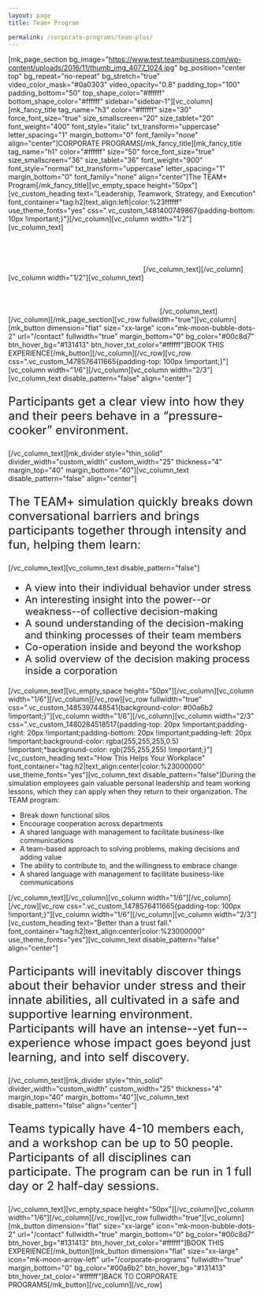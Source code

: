 ```yaml
---
layout: page
title: Team+ Program

permalink: /corporate-programs/team-plus/
---
```

[mk_page_section bg_image="https://www.test.teambusiness.com/wp-content/uploads/2016/11/thumb_img_4077_1024.jpg" bg_position="center top" bg_repeat="no-repeat" bg_stretch="true" video_color_mask="#0a0303" video_opacity="0.8" padding_top="100" padding_bottom="50" top_shape_color="#ffffff" bottom_shape_color="#ffffff" sidebar="sidebar-1"][vc_column][mk_fancy_title tag_name="h3" color="#ffffff" size="30" force_font_size="true" size_smallscreen="20" size_tablet="20" font_weight="400" font_style="italic" txt_transform="uppercase" letter_spacing="1" margin_bottom="0" font_family="none" align="center"]CORPORATE PROGRAMS[/mk_fancy_title][mk_fancy_title tag_name="h1" color="#ffffff" size="50" force_font_size="true" size_smallscreen="36" size_tablet="36" font_weight="900" font_style="normal" txt_transform="uppercase" letter_spacing="1" margin_bottom="0" font_family="none" align="center"]The TEAM+ Program[/mk_fancy_title][vc_empty_space height="50px"][vc_custom_heading text="Leadership, Teamwork, Strategy, and Execution" font_container="tag:h2|text_align:left|color:%23ffffff" use_theme_fonts="yes" css=".vc_custom_1481400749867{padding-bottom: 10px !important;}"][/vc_column][vc_column width="1/2"][vc_column_text]<span style="color: #ffffff;">The TEAM+ workshop teaches teamwork skills and creates bonds in a group that often last beyond the workshop. In this simulation, business competition among the teams is structured to be particularly intense and dynamic. As the workshop progresses, new business challenges put competitors under extreme time pressure, allowing teams to observe behaviors under stress.</span>[/vc_column_text][/vc_column][vc_column width="1/2"][vc_column_text]<span style="color: #ffffff;">Participants learn not only about the importance of teamwork and communication, but also their own strengths and limitations in intense situations. The emotional power of these interactions has a powerful and lasting effect and is for many, a road to increased self awareness and self confidence.</span>[/vc_column_text][/vc_column][/mk_page_section][vc_row fullwidth="true"][vc_column][mk_button dimension="flat" size="xx-large" icon="mk-moon-bubble-dots-2" url="/contact" fullwidth="true" margin_bottom="0" bg_color="#00c8d7" btn_hover_bg="#131413" btn_hover_txt_color="#ffffff"]BOOK THIS EXPERIENCE[/mk_button][/vc_column][/vc_row][vc_row css=".vc_custom_1478576411665{padding-top: 100px !important;}"][vc_column width="1/6"][/vc_column][vc_column width="2/3"][vc_column_text disable_pattern="false" align="center"]
<p style="font-size: 24px;">Participants get a clear view into how they and their peers behave in a “pressure-cooker” environment.</p>
[/vc_column_text][mk_divider style="thin_solid" divider_width="custom_width" custom_width="25" thickness="4" margin_top="40" margin_bottom="40"][vc_column_text disable_pattern="false" align="center"]
<p style="font-size: 24px;">The TEAM+ simulation quickly breaks down conversational barriers and brings participants together through intensity and fun, helping them learn:</p>
[/vc_column_text][vc_column_text disable_pattern="false"]
<ul style="font-size: 20px;">
 	<li style="font-weight: 400;"><span style="font-weight: 400;">A view into their individual behavior under stress</span></li>
 	<li style="font-weight: 400;"><span style="font-weight: 400;">An interesting insight into the power--or weakness--of collective decision-making</span></li>
 	<li style="font-weight: 400;"><span style="font-weight: 400;">A sound understanding of the decision-making and thinking processes of their team members</span></li>
 	<li style="font-weight: 400;"><span style="font-weight: 400;">Co-operation inside and beyond the workshop</span></li>
 	<li style="font-weight: 400;"><span style="font-weight: 400;">A solid overview of the decision making process inside a corporation</span></li>
</ul>
[/vc_column_text][vc_empty_space height="50px"][/vc_column][vc_column width="1/6"][/vc_column][/vc_row][vc_row fullwidth="true" css=".vc_custom_1485397448541{background-color: #00a6b2 !important;}"][vc_column width="1/6"][/vc_column][vc_column width="2/3" css=".vc_custom_1480284518517{padding-top: 20px !important;padding-right: 20px !important;padding-bottom: 20px !important;padding-left: 20px !important;background-color: rgba(255,255,255,0.5) !important;*background-color: rgb(255,255,255) !important;}"][vc_custom_heading text="How This Helps Your Workplace" font_container="tag:h2|text_align:center|color:%23000000" use_theme_fonts="yes"][vc_column_text disable_pattern="false"]During the simulation employees gain valuable personal leadership and team working lessons, which they can apply when they return to their organization. The TEAM program:
<ul>
 	<li style="font-weight: 400;"><span style="font-weight: 400;">Break down functional silos</span></li>
 	<li style="font-weight: 400;"><span style="font-weight: 400;">Encourage cooperation across departments</span></li>
 	<li style="font-weight: 400;"><span style="font-weight: 400;">A shared language with management to facilitate business-like communications</span></li>
 	<li style="font-weight: 400;"><span style="font-weight: 400;">A team-based approach to solving problems, making decisions and adding value</span></li>
 	<li style="font-weight: 400;"><span style="font-weight: 400;">The ability to contribute to, and the willingness to embrace change</span></li>
 	<li style="font-weight: 400;"><span style="font-weight: 400;">A shared language with management to facilitate business-like communications</span></li>
</ul>
[/vc_column_text][/vc_column][vc_column width="1/6"][/vc_column][/vc_row][vc_row css=".vc_custom_1478576411665{padding-top: 100px !important;}"][vc_column width="1/6"][/vc_column][vc_column width="2/3"][vc_custom_heading text="Better than a trust fall." font_container="tag:h2|text_align:center|color:%23000000" use_theme_fonts="yes"][vc_column_text disable_pattern="false" align="center"]
<p style="font-size: 24px;"><span style="font-weight: 400;">Participants will inevitably discover things about their behavior under stress and their innate abilities, all cultivated in a safe and supportive learning environment. Participants will have an intense--yet fun--experience whose impact goes beyond just learning, and into self discovery.</span></p>
[/vc_column_text][mk_divider style="thin_solid" divider_width="custom_width" custom_width="25" thickness="4" margin_top="40" margin_bottom="40"][vc_column_text disable_pattern="false" align="center"]
<p style="font-size: 24px;">Teams typically have 4-10 members each, and a workshop can be up to 50 people. Participants of all disciplines can participate. The program can be run in 1 full day or 2 half-day sessions.</p>
[/vc_column_text][vc_empty_space height="50px"][/vc_column][vc_column width="1/6"][/vc_column][/vc_row][vc_row fullwidth="true"][vc_column][mk_button dimension="flat" size="xx-large" icon="mk-moon-bubble-dots-2" url="/contact" fullwidth="true" margin_bottom="0" bg_color="#00c8d7" btn_hover_bg="#131413" btn_hover_txt_color="#ffffff"]BOOK THIS EXPERIENCE[/mk_button][mk_button dimension="flat" size="xx-large" icon="mk-moon-arrow-left" url="/corporate-programs" fullwidth="true" margin_bottom="0" bg_color="#00a6b2" btn_hover_bg="#131413" btn_hover_txt_color="#ffffff"]BACK TO CORPORATE PROGRAMS[/mk_button][/vc_column][/vc_row]
